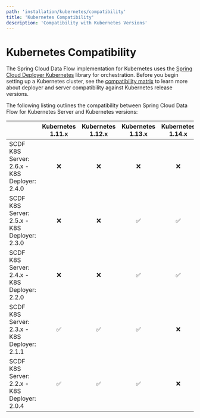 ```yaml
---
path: 'installation/kubernetes/compatibility'
title: 'Kubernetes Compatibility'
description: 'Compatibility with Kubernetes Versions'
---
```


# Kubernetes Compatibility

The Spring Cloud Data Flow implementation for Kubernetes uses the
[Spring Cloud Deployer
Kubernetes](https://github.com/spring-cloud/spring-cloud-deployer-kubernetes)
library for orchestration. Before you begin setting up a Kubernetes
cluster, see the [compatibility
matrix](https://github.com/spring-cloud/spring-cloud-deployer-kubernetes#kubernetes-compatibility)
to learn more about deployer and server compatibility against Kubernetes
release versions.

The following listing outlines the compatibility between Spring Cloud
Data Flow for Kubernetes Server and Kubernetes versions:

|                                              | Kubernetes 1.11.x | Kubernetes 1.12.x | Kubernetes 1.13.x | Kubernetes 1.14.x | Kubernetes 1.15.x | Kubernetes 1.16.x | Kubernetes 1.17.x |
| -------------------------------------------- | :---------------: | :---------------: | :---------------: | :---------------: | :---------------: | :---------------: | :---------------: |
| SCDF K8S Server: 2.6.x - K8S Deployer: 2.4.0 |        ❌         |        ❌         |        ❌         |        ❌         |        ❌         |        ✅         |        ✅         |
| SCDF K8S Server: 2.5.x - K8S Deployer: 2.3.0 |        ❌         |        ❌         |        ✅         |        ✅         |        ✅         |        ✅         |        ✅         |
| SCDF K8S Server: 2.4.x - K8S Deployer: 2.2.0 |        ❌         |        ❌         |        ✅         |        ✅         |        ✅         |        ❌         |        ❌         |
| SCDF K8S Server: 2.3.x - K8S Deployer: 2.1.1 |        ✅         |        ✅         |        ✅         |        ❌         |        ❌         |        ❌         |        ❌         |
| SCDF K8S Server: 2.2.x - K8S Deployer: 2.0.4 |        ✅         |        ✅         |        ✅         |        ❌         |        ❌         |        ❌         |        ❌         |
